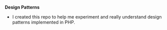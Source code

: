 **Design Patterns**
- I created this repo to help me experiment and really understand design patterns implemented in PHP.
